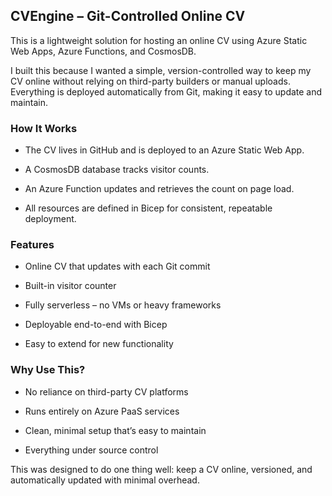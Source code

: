 ## CVEngine – Git-Controlled Online CV

This is a lightweight solution for hosting an online CV using Azure Static Web Apps, Azure Functions, and CosmosDB.

I built this because I wanted a simple, version-controlled way to keep my CV online without relying on third-party builders or manual uploads. Everything is deployed automatically from Git, making it easy to update and maintain.

### How It Works

- The CV lives in GitHub and is deployed to an Azure Static Web App.

- A CosmosDB database tracks visitor counts.

- An Azure Function updates and retrieves the count on page load.

- All resources are defined in Bicep for consistent, repeatable deployment.

### Features

- Online CV that updates with each Git commit

- Built-in visitor counter

- Fully serverless – no VMs or heavy frameworks

- Deployable end-to-end with Bicep

- Easy to extend for new functionality

### Why Use This?

- No reliance on third-party CV platforms

- Runs entirely on Azure PaaS services

- Clean, minimal setup that’s easy to maintain

- Everything under source control

This was designed to do one thing well: keep a CV online, versioned, and automatically updated with minimal overhead.

